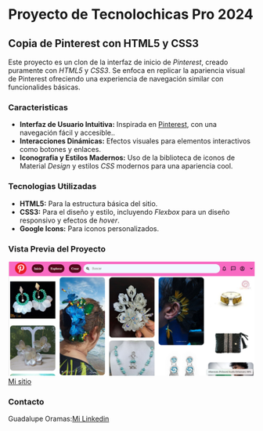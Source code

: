 # Proyecto de Tecnolochicas Pro 2024

## Copia de Pinterest con HTML5 y CSS3
Este proyecto es un clon de la interfaz de inicio de *Pinterest*, creado puramente con *HTML5* y *CSS3*. Se enfoca en replicar la apariencia visual de Pinterest ofreciendo una experiencia de navegación similar con funcionalides básicas.

### Caracteristicas
+ **Interfaz de Usuario Intuitiva:** Inspirada en [Pinterest](https://www.pinterest.com.mx/), con una navegación fácil y accesible..
+ **Interacciones Dinámicas:** Efectos visuales para elementos interactivos como botones y enlaces.
+ **Iconografia y Estilos Madernos:** Uso de la biblioteca de iconos de Material *Design* y estilos *CSS* modernos para una apariencia cool.

### Tecnologias Utilizadas
+ **HTML5:** Para la estructura básica del sitio.
+ **CSS3:** Para el diseño y estilo, incluyendo _Flexbox_ para un diseño responsivo y efectos de _hover_.
+ **Google Icons:** Para iconos personalizados.

### Vista Previa del Proyecto
![Demo](/imagenes/vistaprevia.png)
[Mi sitio](interfasedepinterest.vercel.app)

### Contacto
Guadalupe Oramas:[Mi Linkedin](www.linkedin.com/in/anahi-oramas-oacg021019)
